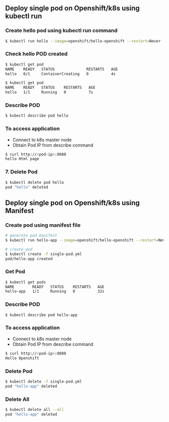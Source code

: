 ## Deploy single pod on Openshift/k8s using kubectl run

### Create hello pod using kubectl run command
```bash
$ kubectl run hello --image=openshift/hello-openshift --restart=Never 
```
### Check hello POD created
```bash
$ kubectl get pod 
NAME    READY   STATUS              RESTARTS   AGE
hello   0/1     ContainerCreating   0          4s

$ kubectl get pod 
NAME    READY   STATUS    RESTARTS   AGE
hello   1/1     Running   0          7s
```
### Describe POD
```bash
$ kubectl describe pod hello 
```
### To access application 

- Connect to k8s master node
- Obtain Pod IP from describe command   
```bash
$ curl http://<pod-ip>:8080
hello Html page
```

### 7. Delete Pod
```bash
$ kubectl delete pod hello 
pod "hello" deleted
```

## Deploy single pod on Openshift/k8s using Manifest

### Create pod using manifest file 
```bash
# generate pod manifest 
$ kubectl run hello-app --image=openshift/hello-openshift --restart=Never --dry-run -o yaml > single-pod.yaml

# create pod
$ kubectl create -f single-pod.yml 
pod/hello-app created
```
### Get Pod
```bash
$ kubectl get pods 
NAME        READY   STATUS    RESTARTS   AGE
hello-app   1/1     Running   0          32s
```
### Describe POD
```bash
$ kubectl describe pod hello-app 
```
### To access application 

- Connect to k8s master node
- Obtain Pod IP from describe command   
```bash
$ curl http://<pod-ip>:8080
Hello Openshift
```

### Delete Pod
```bash
$ kubectl delete -f single-pod.yml 
pod "hello-app" deleted
```


### Delete All
```bash
$ kubectl delete all --all
pod "hello-app" deleted
```
